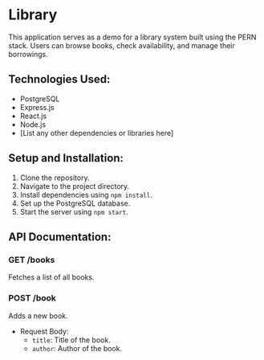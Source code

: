# Library
This application serves as a demo for a library system built using the PERN stack. Users can browse books, check availability, and manage their borrowings.

## Technologies Used:
- PostgreSQL
- Express.js
- React.js
- Node.js
- [List any other dependencies or libraries here]

## Setup and Installation:
1. Clone the repository.
2. Navigate to the project directory.
3. Install dependencies using `npm install`.
4. Set up the PostgreSQL database.
5. Start the server using `npm start`.

## API Documentation:

### GET /books
Fetches a list of all books.

### POST /book
Adds a new book.
- Request Body: 
  - `title`: Title of the book.
  - `author`: Author of the book.
